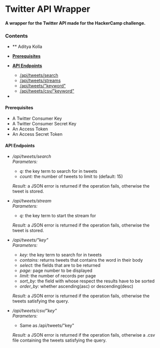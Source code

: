# Twitter API Wrapper


#### A wrapper for the Twitter API made for the HackerCamp challenge.

  

### Contents

*  ** Aditya Kolla 

*   **[Prerequisites](#pre)**
*   **[API Endpoints](#APIe)**
    *   [/api/tweets/search](#e1)
    *   [/api/tweets/streams](#e2)
    *   [/api/tweets/"keyword"](#e3)
    *   [/api/tweets/csv/"keyword"](#e4)
*   

#### Prerequisites

*   A Twitter Consumer Key
*   A Twitter Consumer Secret Key
*   An Access Token
*   An Access Secret Token

#### API Endpoints

*   _/api/tweets/search_  
    _Parameters:_
    
    *   _q:_ the key term to search for in tweets
    *   _count:_ the number of tweets to limit to (default: 15)
    
    _Result:_ a JSON error is returned if the operation fails, otherwise the tweet is stored.
*   _/api/tweets/stream_  
    _Parameters:_
    
    *   _q:_ the key term to start the stream for
    
    _Result:_ a JSON error is returned if the operation fails, otherwise the tweet is stored.
*   _/api/tweets/"key"_  
    _Parameters:_
    
    *   _key:_ the key term to search for in tweets
    *   _contains:_ returns tweets that contains the word in their body
    *   _select:_ the fields that are to be returned
    *   _page:_ page number to be displayed
    *   _limit:_ the number of records per page
    *   _sort\_by:_ the field with whose respect the results have to be sorted
    *   _order\_by:_ whether ascending(asc) or descending(desc) 
    
    _Result:_ a JSON error is returned if the operation fails, otherwise the tweets satisfying the query.
*   _/api/tweets/csv/"key"_  
    _Parameters:_
    
    *   Same as /api/tweets/"key"
    
    _Result:_ a JSON error is returned if the operation fails, otherwise a .csv file containing the tweets satisfying the query.


